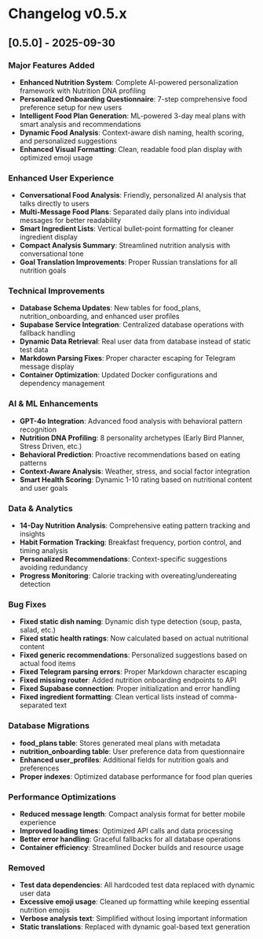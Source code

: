 # Changelog v0.5.x

## [0.5.0] - 2025-09-30

### Major Features Added
- **Enhanced Nutrition System**: Complete AI-powered personalization framework with Nutrition DNA profiling
- **Personalized Onboarding Questionnaire**: 7-step comprehensive food preference setup for new users
- **Intelligent Food Plan Generation**: ML-powered 3-day meal plans with smart analysis and recommendations
- **Dynamic Food Analysis**: Context-aware dish naming, health scoring, and personalized suggestions
- **Enhanced Visual Formatting**: Clean, readable food plan display with optimized emoji usage

### Enhanced User Experience
- **Conversational Food Analysis**: Friendly, personalized AI analysis that talks directly to users
- **Multi-Message Food Plans**: Separated daily plans into individual messages for better readability
- **Smart Ingredient Lists**: Vertical bullet-point formatting for cleaner ingredient display
- **Compact Analysis Summary**: Streamlined nutrition analysis with conversational tone
- **Goal Translation Improvements**: Proper Russian translations for all nutrition goals

### Technical Improvements
- **Database Schema Updates**: New tables for food_plans, nutrition_onboarding, and enhanced user profiles
- **Supabase Service Integration**: Centralized database operations with fallback handling
- **Dynamic Data Retrieval**: Real user data from database instead of static test data
- **Markdown Parsing Fixes**: Proper character escaping for Telegram message display
- **Container Optimization**: Updated Docker configurations and dependency management

### AI & ML Enhancements
- **GPT-4o Integration**: Advanced food analysis with behavioral pattern recognition
- **Nutrition DNA Profiling**: 8 personality archetypes (Early Bird Planner, Stress Driven, etc.)
- **Behavioral Prediction**: Proactive recommendations based on eating patterns
- **Context-Aware Analysis**: Weather, stress, and social factor integration
- **Smart Health Scoring**: Dynamic 1-10 rating based on nutritional content and user goals

### Data & Analytics
- **14-Day Nutrition Analysis**: Comprehensive eating pattern tracking and insights
- **Habit Formation Tracking**: Breakfast frequency, portion control, and timing analysis
- **Personalized Recommendations**: Context-specific suggestions avoiding redundancy
- **Progress Monitoring**: Calorie tracking with overeating/undereating detection

### Bug Fixes
- **Fixed static dish naming**: Dynamic dish type detection (soup, pasta, salad, etc.)
- **Fixed static health ratings**: Now calculated based on actual nutritional content
- **Fixed generic recommendations**: Personalized suggestions based on actual food items
- **Fixed Telegram parsing errors**: Proper Markdown character escaping
- **Fixed missing router**: Added nutrition onboarding endpoints to API
- **Fixed Supabase connection**: Proper initialization and error handling
- **Fixed ingredient formatting**: Clean vertical lists instead of comma-separated text

### Database Migrations
- **food_plans table**: Stores generated meal plans with metadata
- **nutrition_onboarding table**: User preference data from questionnaire
- **Enhanced user_profiles**: Additional fields for nutrition goals and preferences
- **Proper indexes**: Optimized database performance for food plan queries

### Performance Optimizations
- **Reduced message length**: Compact analysis format for better mobile experience
- **Improved loading times**: Optimized API calls and data processing
- **Better error handling**: Graceful fallbacks for all database operations
- **Container efficiency**: Streamlined Docker builds and resource usage

### Removed
- **Test data dependencies**: All hardcoded test data replaced with dynamic user data
- **Excessive emoji usage**: Cleaned up formatting while keeping essential nutrition emojis
- **Verbose analysis text**: Simplified without losing important information
- **Static translations**: Replaced with dynamic goal-based text generation